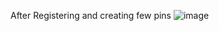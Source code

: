 After Registering and creating few pins
![image](https://github.com/user-attachments/assets/b27dfe0e-c142-4b6e-ade7-6750d4d398cb)
